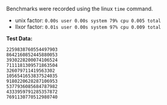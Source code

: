 Benchmarks were recorded using the linux `time` command.

- unix factor:  `0.00s user 0.00s system 79% cpu 0.005 total`
- llxor factor: `0.01s user 0.00s system 97% cpu 0.009 total`

**Test Data:**
```
2259838760554497903
8642160852445880053
3930228200074106524
7111181309571863504
326079711419563302
1056541653837524035
9180220628287106953
5377936085684787982
4333959791285357872
7691130770512980740
```
